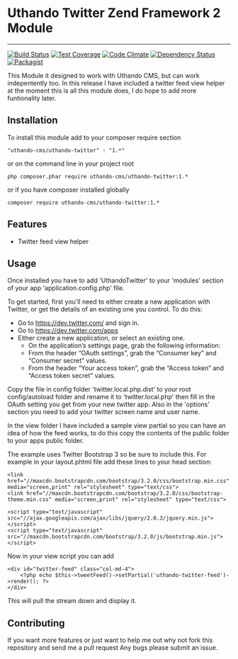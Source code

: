 # Uthando Twitter Zend Framework 2 Module
-----------------------------------------

[![Build Status](https://travis-ci.org/uthando-cms/uthando-twitter.svg?branch=master)](https://travis-ci.org/uthando-cms/uthando-twitter)
[![Test Coverage](https://codeclimate.com/github/uthando-cms/uthando-twitter/badges/coverage.svg)](https://codeclimate.com/github/uthando-cms/uthando-twitter/coverage)
[![Code Climate](https://codeclimate.com/github/uthando-cms/uthando-twitter/badges/gpa.svg)](https://codeclimate.com/github/uthando-cms/uthando-twitter)
[![Dependency Status](https://www.versioneye.com/user/projects/55f2d29fd4d20400190001dc/badge.svg?style=flat)](https://www.versioneye.com/user/projects/55f2d29fd4d20400190001dc)
[![Packagist](https://img.shields.io/packagist/v/uthando-cms/uthando-twitter.svg)](https://packagist.org/packages/uthando-cms/uthando-twitter)


This Module it designed to work with Uthando CMS, but can work indepentently too.
In this release I have included a twitter feed view helper at the moment this is all this module does, I do hope to add more funtionality later.

## Installation

To install this module add to your composer require section

	"uthando-cms/uthando-twitter" : "1.*"

or on the command line in your project root

	php composer.phar require uthando-cms/uthando-twitter:1.*
	
or if you have composer installed globally

	composer require uthando-cms/uthando-twitter:1.*
	
## Features

* Twitter feed view helper
	
## Usage

Once installed you have to add 'UthandoTwitter' to your 'modules' section of your app 'application.config.php' file.

To get started, first you’ll need to either create a new application with Twitter, or get the details of an existing one you control. To do this:

* Go to https://dev.twitter.com/ and sign in.
* Go to https://dev.twitter.com/apps
* Either create a new application, or select an existing one.
  * On the application’s settings page, grab the following information:
  * From the header “OAuth settings”, grab the “Consumer key” and “Consumer secret” values.
  * From the header “Your access token”, grab the “Access token” and “Access token secret” values.

Copy the file in config folder 'twitter.local.php.dist' to your root config/autoload folder and rename it to 'twitter.local.php'
then fill in the OAuth setting you get from your new twitter app. Also in the 'options' section you need to add your twitter screen name and user name.


In the view folder I have included a sample view partial so you can have an idea of how the feed works, to do this copy the contents of 
the public folder to your apps public folder.

The example uses Twitter Bootstrap 3 so be sure to include this. For example in your layout.phtml file add these lines to your head section:

	<link href="//maxcdn.bootstrapcdn.com/bootstrap/3.2.0/css/bootstrap.min.css" media="screen,print" rel="stylesheet" type="text/css">
	<link href="//maxcdn.bootstrapcdn.com/bootstrap/3.2.0/css/bootstrap-theme.min.css" media="screen,print" rel="stylesheet" type="text/css">
	
	<script type="text/javascript" src="//ajax.googleapis.com/ajax/libs/jquery/2.0.3/jquery.min.js"></script>
	<script type="text/javascript" src="//maxcdn.bootstrapcdn.com/bootstrap/3.2.0/js/bootstrap.min.js"></script>
	
Now in your view script you can add

	<div id="twitter-feed" class="col-md-4">
    	<?php echo $this->tweetFeed()->setPartial('uthando-twitter-feed')->render(); ?>
    </div>

This will pull the stream down and display it.

## Contributing

If you want more features or just want to help me out why not fork this repository and send me a pull request
Any bugs please submit an issue.

